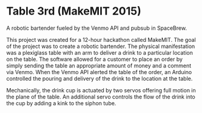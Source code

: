 # Table 3rd (MakeMIT 2015)
A robotic bartender fueled by the Venmo API and pubsub in SpaceBrew.

This project was created for a 12-hour hackathon called MakeMIT. The goal of the project was to create a robotic bartender. The physical manifestation was a plexiglass table with an arm to deliver a drink to a particular location on the table. The software allowed for a customer to place an order by simply sending the table an appropriate amount of money and a comment via Venmo. When the Venmo API alerted the table of the order, an Arduino controlled the pouring and delivery of the drink to the location at the table.

Mechanically, the drink cup is actuated by two servos offering full motion in the plane of the table. An additional servo controls the flow of the drink into the cup by adding a kink to the siphon tube.

